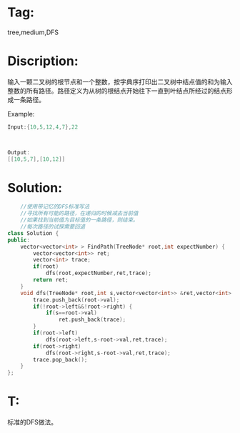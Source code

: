 # Tag:
tree,medium,DFS

# Discription:
输入一颗二叉树的根节点和一个整数，按字典序打印出二叉树中结点值的和为输入整数的所有路径。路径定义为从树的根结点开始往下一直到叶结点所经过的结点形成一条路径。

Example:
```c++
Input:{10,5,12,4,7},22



Output: 
[[10,5,7],[10,12]]
```
# Solution:


```c++
    //使用带记忆的DFS标准写法
    //寻找所有可能的路径，在递归的时候减去当前值
    //如果找到当前值为目标值的一条路径，则结束。
    //每次路径的试探需要回退
class Solution {
public:
    vector<vector<int> > FindPath(TreeNode* root,int expectNumber) {
		vector<vector<int>> ret;
        vector<int> trace;
        if(root)
        	dfs(root,expectNumber,ret,trace);
        return ret;
    }
    void dfs(TreeNode* root,int s,vector<vector<int>> &ret,vector<int> &trace) {
        trace.push_back(root->val);
        if(!root->left&&!root->right) {
            if(s==root->val)
                ret.push_back(trace);
        }
        if(root->left)
            dfs(root->left,s-root->val,ret,trace);
        if(root->right)
            dfs(root->right,s-root->val,ret,trace);
        trace.pop_back();
    }
};
 ```
    
    
    
# T:
标准的DFS做法。<br>


